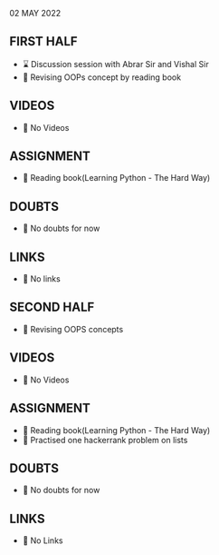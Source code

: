 02 MAY 2022

## FIRST HALF

- ⌛ Discussion session with Abrar Sir and Vishal Sir
- 🚧 Revising OOPs concept by reading book

## VIDEOS

- 🚫 No Videos

## ASSIGNMENT

- 🚧 Reading book(Learning Python - The Hard Way)

## DOUBTS

- 🚫 No doubts for now 

## LINKS

- 🚫 No links

## SECOND HALF

- 🚧 Revising OOPS concepts

## VIDEOS

- 🚫 No Videos

## ASSIGNMENT

- 🚧 Reading book(Learning Python - The Hard Way)
- 🚧 Practised one hackerrank problem on lists

## DOUBTS

- 🚫 No doubts for now

## LINKS

- 🚫 No Links